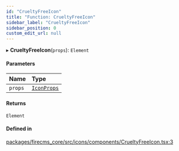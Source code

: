 ```yaml
---
id: "CrueltyFreeIcon"
title: "Function: CrueltyFreeIcon"
sidebar_label: "CrueltyFreeIcon"
sidebar_position: 0
custom_edit_url: null
---
```


▸ **CrueltyFreeIcon**(`props`): `Element`

#### Parameters

| Name | Type |
| :------ | :------ |
| `props` | [`IconProps`](../types/IconProps.md) |

#### Returns

`Element`

#### Defined in

[packages/firecms_core/src/icons/components/CrueltyFreeIcon.tsx:3](https://github.com/FireCMSco/firecms/blob/d45f3739/packages/firecms_core/src/icons/components/CrueltyFreeIcon.tsx#L3)
